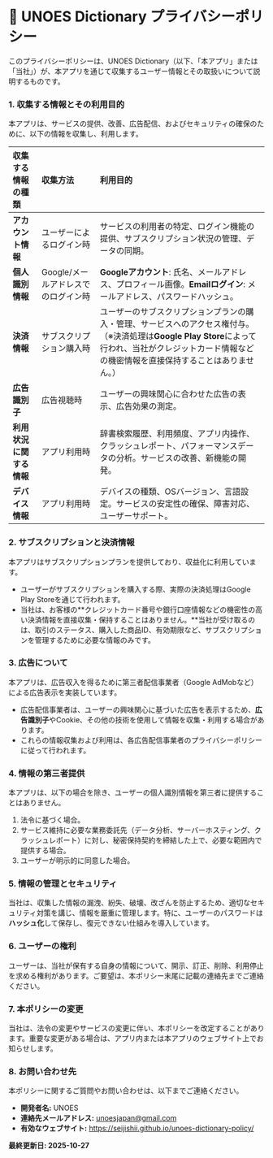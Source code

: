 # 📄 UNOES Dictionary プライバシーポリシー

このプライバシーポリシーは、UNOES Dictionary（以下、「本アプリ」または「当社」）が、本アプリを通じて収集するユーザー情報とその取扱いについて説明するものです。

### 1. 収集する情報とその利用目的

本アプリは、サービスの提供、改善、広告配信、およびセキュリティの確保のために、以下の情報を収集し、利用します。

| 収集する情報の種類 | 収集方法 | 利用目的 |
| :--- | :--- | :--- |
| **アカウント情報** | ユーザーによるログイン時 | サービスの利用者の特定、ログイン機能の提供、サブスクリプション状況の管理、データの同期。 |
| **個人識別情報** | Google/メールアドレスでのログイン時 | **Googleアカウント**: 氏名、メールアドレス、プロフィール画像。**Emailログイン**: メールアドレス、パスワードハッシュ。 |
| **決済情報** | サブスクリプション購入時 | ユーザーのサブスクリプションプランの購入・管理、サービスへのアクセス権付与。（※決済処理は**Google Play Store**によって行われ、当社がクレジットカード情報などの機密情報を直接保持することはありません。） |
| **広告識別子** | 広告視聴時 | ユーザーの興味関心に合わせた広告の表示、広告効果の測定。 |
| **利用状況に関する情報** | アプリ利用時 | 辞書検索履歴、利用頻度、アプリ内操作、クラッシュレポート、パフォーマンスデータの分析。サービスの改善、新機能の開発。 |
| **デバイス情報** | アプリ利用時 | デバイスの種類、OSバージョン、言語設定。サービスの安定性の確保、障害対応、ユーザーサポート。 |

### 2. サブスクリプションと決済情報

本アプリはサブスクリプションプランを提供しており、収益化に利用しています。

* ユーザーがサブスクリプションを購入する際、実際の決済処理はGoogle Play Storeを通じて行われます。
* 当社は、お客様の**クレジットカード番号や銀行口座情報などの機密性の高い決済情報を直接収集・保持することはありません。**当社が受け取るのは、取引のステータス、購入した商品ID、有効期限など、サブスクリプションを管理するために必要な情報のみです。

### 3. 広告について

本アプリは、広告収入を得るために第三者配信事業者（Google AdMobなど）による広告表示を実装しています。

* 広告配信事業者は、ユーザーの興味関心に基づいた広告を表示するため、**広告識別子**やCookie、その他の技術を使用して情報を収集・利用する場合があります。
* これらの情報収集および利用は、各広告配信事業者のプライバシーポリシーに従って行われます。

### 4. 情報の第三者提供

本アプリは、以下の場合を除き、ユーザーの個人識別情報を第三者に提供することはありません。

1.  法令に基づく場合。
2.  サービス維持に必要な業務委託先（データ分析、サーバーホスティング、クラッシュレポート）に対し、秘密保持契約を締結した上で、必要な範囲内で提供する場合。
3.  ユーザーが明示的に同意した場合。

### 5. 情報の管理とセキュリティ

当社は、収集した情報の漏洩、紛失、破壊、改ざんを防止するため、適切なセキュリティ対策を講じ、情報を厳重に管理します。特に、ユーザーのパスワードは**ハッシュ化**して保存し、復元できない仕組みを導入しています。

### 6. ユーザーの権利

ユーザーは、当社が保有する自身の情報について、開示、訂正、削除、利用停止を求める権利があります。ご要望は、本ポリシー末尾に記載の連絡先までご連絡ください。

### 7. 本ポリシーの変更

当社は、法令の変更やサービスの変更に伴い、本ポリシーを改定することがあります。重要な変更がある場合は、アプリ内または本アプリのウェブサイト上でお知らせします。

### 8. お問い合わせ先

本ポリシーに関するご質問やお問い合わせは、以下までご連絡ください。

* **開発者名:** UNOES
* **連絡先メールアドレス:** unoesjapan@gmail.com
* **有効なウェブサイト:** https://seijishii.github.io/unoes-dictionary-policy/

**最終更新日: 2025-10-27**
